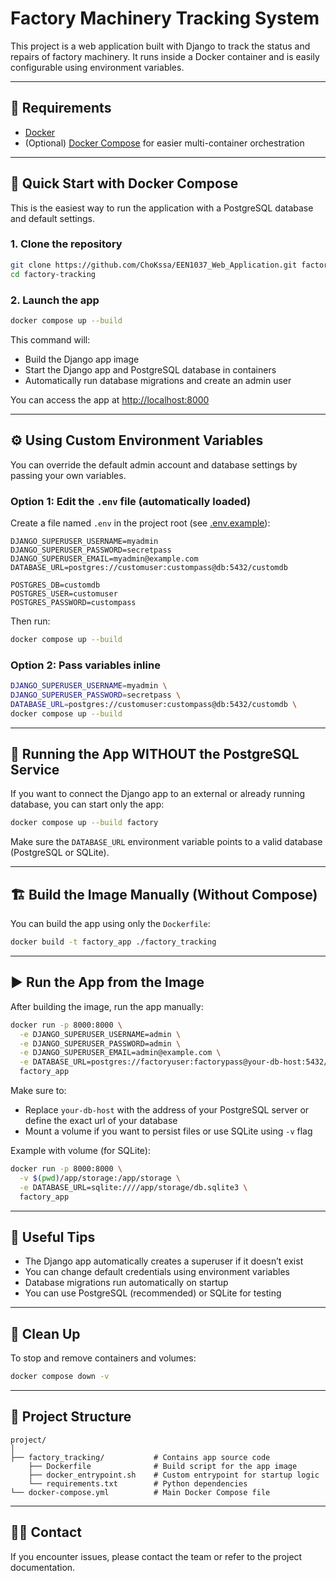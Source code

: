 # Factory Machinery Tracking System

This project is a web application built with Django to track the status and repairs of factory machinery. It runs inside a Docker container and is easily configurable using environment variables.

---

## 🔧 Requirements

- [Docker](https://www.docker.com/)
- (Optional) [Docker Compose](https://docs.docker.com/compose/) for easier multi-container orchestration

---

## 🚀 Quick Start with Docker Compose

This is the easiest way to run the application with a PostgreSQL database and default settings.

### 1. Clone the repository

```bash
git clone https://github.com/ChoKssa/EEN1037_Web_Application.git factory-tracking
cd factory-tracking
```

### 2. Launch the app

```bash
docker compose up --build
```

This command will:

- Build the Django app image
- Start the Django app and PostgreSQL database in containers
- Automatically run database migrations and create an admin user

You can access the app at [http://localhost:8000](http://localhost:8000)

---

## ⚙️ Using Custom Environment Variables

You can override the default admin account and database settings by passing your own variables.

### Option 1: Edit the `.env` file (automatically loaded)

Create a file named `.env` in the project root (see [.env.example](./.env.example)):

```shell
DJANGO_SUPERUSER_USERNAME=myadmin
DJANGO_SUPERUSER_PASSWORD=secretpass
DJANGO_SUPERUSER_EMAIL=myadmin@example.com
DATABASE_URL=postgres://customuser:custompass@db:5432/customdb

POSTGRES_DB=customdb
POSTGRES_USER=customuser
POSTGRES_PASSWORD=custompass

```

Then run:

```bash
docker compose up --build
```

### Option 2: Pass variables inline

```bash
DJANGO_SUPERUSER_USERNAME=myadmin \
DJANGO_SUPERUSER_PASSWORD=secretpass \
DATABASE_URL=postgres://customuser:custompass@db:5432/customdb \
docker compose up --build
```

---

## 🧪 Running the App WITHOUT the PostgreSQL Service

If you want to connect the Django app to an external or already running database, you can start only the app:

```bash
docker compose up --build factory
```

Make sure the `DATABASE_URL` environment variable points to a valid database (PostgreSQL or SQLite).

---

## 🏗️ Build the Image Manually (Without Compose)

You can build the app using only the `Dockerfile`:

```bash
docker build -t factory_app ./factory_tracking
```

---

## ▶️ Run the App from the Image

After building the image, run the app manually:

```bash
docker run -p 8000:8000 \
  -e DJANGO_SUPERUSER_USERNAME=admin \
  -e DJANGO_SUPERUSER_PASSWORD=admin \
  -e DJANGO_SUPERUSER_EMAIL=admin@example.com \
  -e DATABASE_URL=postgres://factoryuser:factorypass@your-db-host:5432/factorydb \
  factory_app
```

Make sure to:

- Replace `your-db-host` with the address of your PostgreSQL server or define the exact url of your database
- Mount a volume if you want to persist files or use SQLite using `-v` flag

Example with volume (for SQLite):

```bash
docker run -p 8000:8000 \
  -v $(pwd)/app/storage:/app/storage \
  -e DATABASE_URL=sqlite:////app/storage/db.sqlite3 \
  factory_app
```

---

## 💠 Useful Tips

- The Django app automatically creates a superuser if it doesn’t exist
- You can change default credentials using environment variables
- Database migrations run automatically on startup
- You can use PostgreSQL (recommended) or SQLite for testing

---

## 🪩 Clean Up

To stop and remove containers and volumes:

```bash
docker compose down -v
```

---

## 📁 Project Structure

```shell
project/
│
├── factory_tracking/           # Contains app source code
    ├── Dockerfile              # Build script for the app image
    ├── docker_entrypoint.sh    # Custom entrypoint for startup logic
    └── requirements.txt        # Python dependencies
└── docker-compose.yml          # Main Docker Compose file
```

---

## 👨‍💻 Contact

If you encounter issues, please contact the team or refer to the project documentation.
